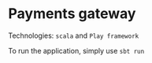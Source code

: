 # Payments gateway

Technologies: ```scala``` and ```Play framework```

To run the application, simply use ```sbt run```
